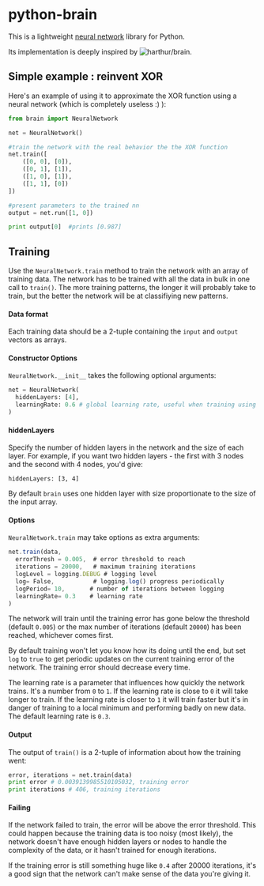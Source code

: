 python-brain
============

This is a lightweight [neural network](http://en.wikipedia.org/wiki/Artificial_neural_network) library for Python.

Its implementation is deeply inspired by ![harthur/brain](https://github.com/harthur/brain).

## Simple example : reinvent XOR

Here's an example of using it to approximate the XOR function using a neural network (which is completely useless :) ):

```python
from brain import NeuralNetwork

net = NeuralNetwork()

#train the network with the real behavior the the XOR function
net.train([
    ([0, 0], [0]),
    ([0, 1], [1]),
    ([1, 0], [1]),
    ([1, 1], [0])
])

#present parameters to the trained nn
output = net.run([1, 0])

print output[0]  #prints [0.987]
```

## Training
Use the `NeuralNetwork.train` method to train the network with an array of training data. The network has to be trained with all the data in bulk in one call to `train()`. The more training patterns, the longer it will probably take to train, but the better the network will be at classifiying new patterns.

#### Data format
Each training data should be a 2-tuple containing the `input` and `output` vectors as arrays.

#### Constructor Options
`NeuralNetwork.__init__` takes the following optional arguments:

```python
net = NeuralNetwork(
  hiddenLayers: [4],
  learningRate: 0.6 # global learning rate, useful when training using streams
)
```

#### hiddenLayers
Specify the number of hidden layers in the network and the size of each layer. For example, if you want two hidden layers - the first with 3 nodes and the second with 4 nodes, you'd give:

```
hiddenLayers: [3, 4]
```

By default `brain` uses one hidden layer with size proportionate to the size of the input array.


#### Options
`NeuralNetwork.train` may take options as extra arguments:

```javascript
net.train(data,
  errorThresh = 0.005,  # error threshold to reach
  iterations = 20000,   # maximum training iterations
  logLevel = logging.DEBUG # logging level
  log= False,           # logging.log() progress periodically
  logPeriod= 10,       # number of iterations between logging
  learningRate= 0.3    # learning rate
)
```

The network will train until the training error has gone below the threshold (default `0.005`) or the max number of iterations (default `20000`) has been reached, whichever comes first.

By default training won't let you know how its doing until the end, but set `log` to `true` to get periodic updates on the current training error of the network. The training error should decrease every time.

The learning rate is a parameter that influences how quickly the network trains. It's a number from `0` to `1`. If the learning rate is close to `0` it will take longer to train. If the learning rate is closer to `1` it will train faster but it's in danger of training to a local minimum and performing badly on new data. The default learning rate is `0.3`.


#### Output
The output of `train()` is a 2-tuple of information about how the training went:

```python
error, iterations = net.train(data)
print error # 0.0039139985510105032, training error
print iterations # 406, training iterations

```

#### Failing
If the network failed to train, the error will be above the error threshold. This could happen because the training data is too noisy (most likely), the network doesn't have enough hidden layers or nodes to handle the complexity of the data, or it hasn't trained for enough iterations.

If the training error is still something huge like `0.4` after 20000 iterations, it's a good sign that the network can't make sense of the data you're giving it.

